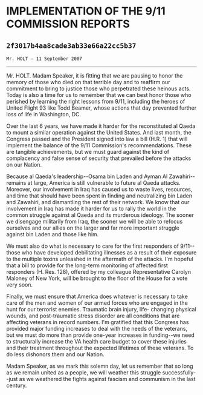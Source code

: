 # IMPLEMENTATION OF THE 9/11 COMMISSION REPORTS
## `2f3017b4aa8cade3ab33e66a22cc5b37`
`Mr. HOLT — 11 September 2007`

---


Mr. HOLT. Madam Speaker, it is fitting that we are pausing to honor 
the memory of those who died on that terrible day and to reaffirm our 
commitment to bring to justice those who perpetrated these heinous 
acts. Today is also a time for us to remember that we can best honor 
those who perished by learning the right lessons from 9/11, including 
the heroes of United Flight 93 like Todd Beamer, whose actions that day 
prevented further loss of life in Washington, DC.

Over the last 6 years, we have made it harder for the reconstituted 
al Qaeda to mount a similar operation against the United States. And 
last month, the Congress passed and the President signed into law a 
bill (H.R. 1) that will implement the balance of the 9/11 Commission's 
recommendations. These are tangible achievements, but we must guard 
against the kind of complacency and false sense of security that 
prevailed before the attacks on our Nation.

Because al Qaeda's leadership--Osama bin Laden and Ayman Al 
Zawahiri--remains at large, America is still vulnerable to future al 
Qaeda attacks. Moreover, our involvement in Iraq has caused us to waste 
lives, resources, and time that should have been spent in finding and 
neutralizing bin Laden and Zawahiri, and dismantling the rest of their 
network. We know that our involvement in Iraq has made it harder for us 
to rally the world in the common struggle against al Qaeda and its 
murderous ideology. The sooner we disengage militarily from Iraq, the 
sooner we will be able to refocus ourselves and our allies on the 
larger and far more important struggle against bin Laden and those like 
him.

We must also do what is necessary to care for the first responders of 
9/11--those who have developed debilitating illnesses as a result of 
their exposure to the multiple toxins unleashed in the aftermath of the 
attacks. I'm hopeful that a bill to provide for the long-term 
monitoring of affected first responders (H. Res. 128), offered by my 
colleague Representative Carolyn Maloney of New York, will be brought 
to the floor of the House for a vote very soon.

Finally, we must ensure that America does whatever is necessary to 
take care of the men and women of our armed forces who are engaged in 
the hunt for our terrorist enemies. Traumatic brain injury, life-
changing physical wounds, and post-traumatic stress disorder are all 
conditions that are affecting veterans in record numbers. I'm gratified 
that this Congress has provided major funding increases to deal with 
the needs of the veterans, but we must do more than provide one-year 
increases in funding--we need to structurally increase the VA health 
care budget to cover these injuries and their treatment throughout the 
expected lifetimes of these veterans. To do less dishonors them and our 
Nation.

Madam Speaker, as we mark this solemn day, let us remember that so 
long as we remain united as a people, we will weather this struggle 
successfully--just as we weathered the fights against fascism and 
communism in the last century.
